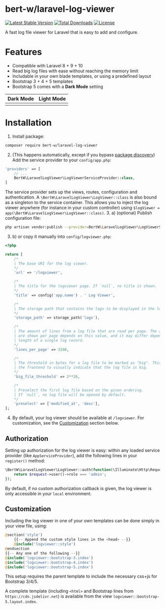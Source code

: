 # bert-w/laravel-log-viewer
[![Latest Stable Version](https://poser.pugx.org/bert-w/laravel-log-viewer/v/stable)](https://packagist.org/packages/bert-w/laravel-log-viewer)
[![Total Downloads](https://poser.pugx.org/bert-w/laravel-log-viewer/downloads)](https://packagist.org/packages/bert-w/laravel-log-viewer)
[![License](https://poser.pugx.org/bert-w/laravel-log-viewer/license)](https://packagist.org/packages/bert-w/laravel-log-viewer)

A fast log file viewer for Laravel that is easy to add and configure.

# Features
- Compatible with Laravel 8 + 9 + 10
- Read big log files with ease without reaching the memory limit
- Includable in your own blade templates, or using a predefined layout
- Bootstrap 3 + 4 + 5 templates
- Bootstrap 5 comes with a **Dark Mode** setting

| Dark Mode | Light Mode |
|:---------:|:----------:|
|   ![]()   |   ![]()    |

# Installation

1. Install package:
```sh
composer require bert-w/laravel-log-viewer
```
2. (This happens automatically, except if you bypass [package discovery](https://laravel.com/docs/master/packages#package-discovery)) Add the service provider to your `config/app.php`:
```php
'providers' => [
    // ...
    BertW\LaravelLogViewer\LogViewerServiceProvider::class,
]
```
The service provider sets up the views, routes, configuration and authentication. A `\BertW\LaravelLogViewer\LogViewer::class`
is also bound as a singleton to the service container. This allows you to inject the log viewer anywhere (for instance in your
custom controller) using `$logViewer = app(\BertW\LaravelLogViewer\LogViewer::class)`.
3. a) (optional) Publish configuration file: 
```sh
php artisan vendor:publish --provider=BertW\LaravelLogViewer\LogViewerServiceProvider
```
3. b) or copy it manually into `config/logviewer.php`:
```php
<?php

return [
    /*
    | The base URI for the log viewer.
    */
    'url' => '/logviewer',

    /*
    | The title for the logviewer page. If `null`, no title is shown.
    */
    'title' => config('app.name') . ' Log Viewer',

    /*
    | The storage path that contains the logs to be displayed in the log viewer.
    */
    'storage_path' => storage_path('logs'),

    /*
    | The amount of lines from a log file that are read per page. The amount of logs that
    | are shown per page depends on this value, and it may differ depending on the
    | length of a single log record.
    */
    'lines_per_page' => 3200,

    /*
    | The threshold in bytes for a log file to be marked as "big". This allows
    | the frontend to visually indicate that the log file is big.
    */
    'big_file_threshold' => 2**26,

    /*
    | Preselect the first log file based on the given ordering.
    | If `null`, no log file will be opened by default.
    */
    'preselect' => ['modified_at', 'desc'],
];
````
4. By default, your log viewer should be available at `/logviewer`. For customization, see the [Customization](#customization) section below.

## Authorization
Setting up authorization for the log viewer is easy: within any loaded service provider (like `AppServiceProvider`),
add the following lines in your `register()` method:
```php
\BertW\LaravelLogViewer\LogViewer::auth(function(\Illuminate\Http\Request $request) {
    return $request->user()->role === 'admin';
});
```
By default, if no custom authorization callback is given, the log viewer is only accessible in your `local` environment.

## Customization
Including the log viewer in one of your own templates can be done simply in your view file, using:
```php
@section('style')
    {{-- Append the custom style lines in the <head> --}}
    @include('logviewer::style')
@endsection
{{-- Any one of the following --}}
@include('logviewer::bootstrap-3.index')
@include('logviewer::bootstrap-4.index')
@include('logviewer::bootstrap-5.index')
```
This setup requires the parent template to include the necessary css+js for Bootstrap 3/4/5.

A complete template (including `<html>` and Bootstrap lines from `https://cdn.jsdelivr.net`) is available from the view
`logviewer::bootstrap-5.layout.index`.